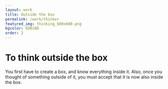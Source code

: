 ```yaml
---
layout: work
title: Outside the box
permalink: /work/thinker
featured_img: thinking_600x600.png
bgcolor: EDB18D
order: 2
---
```


# To think outside the box

You first have to create a box, and know everything inside it. Also, once you thought of something outside of it, you must accept that it is now also inside the box.